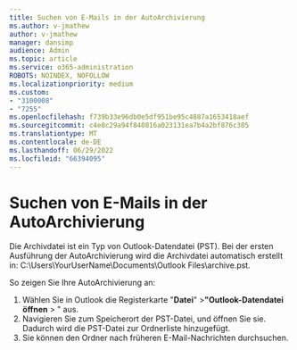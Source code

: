 ```yaml
---
title: Suchen von E-Mails in der AutoArchivierung
ms.author: v-jmathew
author: v-jmathew
manager: dansimp
audience: Admin
ms.topic: article
ms.service: o365-administration
ROBOTS: NOINDEX, NOFOLLOW
ms.localizationpriority: medium
ms.custom:
- "3100008"
- "7255"
ms.openlocfilehash: f739b33e96db0e5df951be95c4887a1653418aef
ms.sourcegitcommit: c4e8c29a94f840816a023131ea7b4a2bf876c305
ms.translationtype: MT
ms.contentlocale: de-DE
ms.lasthandoff: 06/29/2022
ms.locfileid: "66394095"
---
```

# <a name="find-email-in-autoarchive"></a>Suchen von E-Mails in der AutoArchivierung

Die Archivdatei ist ein Typ von Outlook-Datendatei (PST). Bei der ersten Ausführung der AutoArchivierung wird die Archivdatei automatisch erstellt in: C:\Users\YourUserName\Documents\Outlook Files\archive.pst.

So zeigen Sie Ihre AutoArchivierung an:

1. Wählen Sie in Outlook die Registerkarte "**Datei**" >**"Outlook-Datendatei** **öffnen** > " aus.
2. Navigieren Sie zum Speicherort der PST-Datei, und öffnen Sie sie. Dadurch wird die PST-Datei zur Ordnerliste hinzugefügt.
3. Sie können den Ordner nach früheren E-Mail-Nachrichten durchsuchen.
